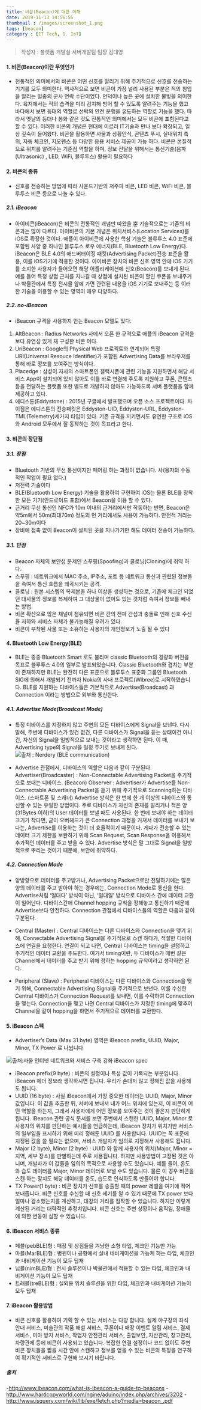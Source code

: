 ```yaml
---
title: 비콘(Beacon)에 대한 이해
date: 2019-11-13 14:56:55
thumbnail : /images/screenshot_1.png
tags: [beacon]
category : [IT Tech, 1. IoT]
---
```

> 작성자 : 플랫폼 개발실 서버개발팀 팀장 김대영

#### 1. 비콘(Beacon)이란 무엇인가
- 전통적인 의미에서의 비콘은 어떤 신호를 알리기 위해 주기적으로 신호를 전송하는 기기를 모두 의미한다. 
  역사적으로 보면 비콘이 가장 널리 사용된 부분은 적의 침입을 알리는 일종의 군사 연락 수단이었다. 언덕이나 높은 곳에 설치한 불빛을 의미한다. 육지에서는 적의 습격을 미리 감지해 방어 할 수 있도록 알려주는 기능을 했고 바다에서 보면 등대의 역할로 선박의 안전 운행을 유도하는 역할로 기능을 했다. 
  따라서 옛날의 등대나 봉화 같은 것도 전통적인 의미에서는 모두 비콘에 포함된다고 할 수 있다. 이러한 비콘의 개념은 현대에 이르러 IT기술과 만나 보다 확장되고, 일상 깊숙이 들어왔다. 비콘을 활용하면 사물과 상황인식, 콘텐츠 푸시, 실내위치 측위, 자동 체크인, 지오펜스 등 다양한 응용 서비스 제공이 가능 하다. 비콘은 본질적으로 위치를 알려주는 기준점 역할을 하며, 정보 전달을 위해서는 통신기술(음파(Ultrasonic) , LED, WiFi, 블루투스) 활용이 필요하다



#### 2. 비콘의 종류
- 신호를 전송하는 방법에 따라 사운드기반의 저주파 비콘, LED 비콘, WiFi 비콘, 블루투스 비콘 등으로 나눌 수 있다.

##### 2.1. iBeacon
- 아이비콘(iBeacon)은 비콘의 전통적인 개념만 따왔을 뿐 기술적으로는 기존의 비콘과는 많이 다르다. 아이비콘의 기본 개념은 위치서비스(Location Services)를 iOS로 확장한 것이다.
  애플이 아이비콘에 사용한 핵심 기술은 블루투스 4.0 표준에 포함된 사양 중 하나인 블루투스 로우 에너지(BLE, Bluetooth Low Energy)다. iBeacon은 BLE 4.0의 애드버터이징 패킷(Advertising Packet)전송 표준을 활용, 이를 iOS기기에 적용한 것이다.
  아이비콘 장치의 비콘 신호 영역 안에 iOS 기기를 소지한 사용자가 들어오면 해당 어플리케이션에 신호(Beacon)를 보내게 된다. 예를 들어 특정 상점 근처를 지나갈 때 상점에 설치된 비콘이 할인 쿠폰을 보내주거나 박물관에서 특정 전시물 앞에 가면 관련된 내용을 iOS 기기로 보내주는 등 이러한 기술을 이용할 수 있는 영역이 매우 다양하다.
  
##### 2.2. no-iBeacon  
- iBeacon 규격을 사용하지 안는 Beacon 모델도 있다.
1. AltBeacon : Radius Networks 사에서 오픈 한 규격으로 애플의 iBeacon 규격을 보다 유연성 있게 재 구성한 비콘 이다. 
2. UriBeacon : Google의 Physical Web 프로젝트와 연계되어 특정 URI(Universal Resouce Identifier)가 포함된 Advertising Data를 브라우저를 통해 바로 정보를 보여주는 방식이다. 
3. Placedge : 삼성이 자사의 스마트폰인 갤럭시폰에 관련 기능을 지원하면서 해당 서비스 App이 설치되어 있지 않아도 이를 바로 연결해 주도록 지원하고 쿠폰, 콘텐츠 등을 전달하는 플랫폼 또한 별도로 개발하지 않아도 가능하도록 서버 플랫폼을 함께 제공하고 있다.  
4. 에디스톤(Eddystone) : 2015년 구글에서 발표했으며 오픈 소스 프로젝트이다. 차이점은 에디스톤의 전송패킷은 Eddyston-UID, Eddyston-URL, Eddyston-TML(Telemetry)세가지 타입이 있다. 기존 규격을 지키면서도 유연한 구조로 iOS와 Android 모두에서 잘 동작하는 것이 목표라고 한다. 



#### 3. 비콘의 장단점
##### 3.1. 장점
- Bluetooth 기반의 무선 통신이지만 페어링 하는 과정이 없습니다. 사(용자의 수동적인 작업이 필요 없다.)
- 저전력 기술이다
- BLE(Bluetooth Low Energy) 기술을 활용하여 구현하여 iOS는 물론 BLE를 장착한 모든 기기(안드로이드 포함)에서 Beacon을 이용 할 수 있다.
- 근거리 무선 통신인 NFC가 10m 이내의 근거리에서만 작동하는 반면, Beacon은 약5m에서 50m(최대70m) 정도의 먼 거리에서도 사용이 가능하다. 안전적 거리는 20~30m이다
- 장비에 접촉 없이 Beacon이 설치된 곳을 지나가기만 해도 데이터 전송이 가능하다.
  
##### 3.1. 단점
- Beacon 자체의 보안성 문제인 스푸핑(Spoofing)과 클로닝(Cloning)에 취약 하다.
- 스푸핑 : 네트워크에서 MAC 주소, IP주소, 포트 등 네트워크 통신과 관련된 정보들을 속여서 통신 흐름을 왜곡시키는 공격.
- 클로닝 : 원본 시스템의 복제본을 하나 이상을 생성하는 것으로, 기존에 체크인 되었던 대사물의 정보를 복제하여 그 대상물이 없어도 있는 것처럼 속여서 정보를 빼내는 방법.
- 비콘 확산으로 많은 채널이 점유되면 비콘 간의 전파 간섭과 충돌로 인해 신호 수신율 저하와 서비스 자체가 불가능해질 우려가 있다.
- 비콘이 부착된 사물 또는 소유하는 사용자의 개인정보가 노출 될 수 있다



#### 4. Bluetooth Low Energy(BLE)
- BLE는 종종 Bluetooth Smart 로도 불리며 classic Bluetooth의 경량화 버전을 목표로 블루투스 4.0의 일부로 발표되었습니다. Classic Bluetooth와 겹치는 부분이 존재하지만 BLE는 완전히 다른 표준으로 블루투스 표준화 그룹인 Bluetooth SIG에 의해서 개발되기 전까지 Nokia의 사내 프로젝트(Wibree)로 시작하였습니다.
  BLE를 지원하는 디바이스들은 기본적으로 Advertise(Broadcast) 과 Connection 이라는 방법으로 외부와 통신한다.

##### 4.1. Advertise Mode(Broadcast Mode)
- 특정 디바이스를 지정하지 않고 주변의 모든 디바이스에게 Signal을 보낸다. 다시 말해, 주변에 디바이스가 있건 없건, 다른 디바이스가 Signal을 듣는 상태이건 아니건, 자신의 Signal을 일방적으로 보내는 것이라고 생각하면 된다. 이 때, Advertising type의 Signal을 일정 주기로 보내게 된다.
![출처 : Nerdery (BLE communication)](/images/screenshot_1.png)

- Advertise 관점에서, 디바이스의 역할은 다음과 같이 구분된다.
  Advertiser(Broadcaster) : Non-Connectable Advertising Packet을 주기적으로 보내는 디바이스. (Beacon)
  Observer : Advertiser가 Advertise를 Non-Connectable Advertising Packet을 듣기 위해 주기적으로 Scanning하는 디바이스. (스마트폰 및 스캐너)
  Advertise 방식은 한 번에 한 개 이상의 디바이스와 통신할 수 있는 유일한 방법이다. 주로 디바이스가 자신의 존재를 알리거나 적은 양(31Bytes 이하)의 User 데이터를 보낼 때도 사용된다. 한 번에 보내야 하는 데이터 크기가 작다면, 굳이 오버헤드가 큰 Connection 과정을 거쳐서 데이터를 보내기 보다는, Advertise를 이용하는 것이 더 효율적이기 때문이다. 게다가 전송할 수 있는 데이터 크기 제한을 보완하기 위해 Scan Request, Scan Response을 이용해서 추가적인 데이터를 주고 받을 수 있다. Advertise 방식은 말 그대로 Signal을 일방적으로 뿌리는 것이기 때문에, 보안에 취약하다.

##### 4.2. Connection Mode
- 양방향으로 데이터를 주고받거나, Advertising Packet으로만 전달하기에는 많은 양의 데이터를 주고 받아야 하는 경우에는, Connection Mode로 통신을 한다. Advertise처럼 ‘일대다’ 방식이 아닌, ‘일대일’ 방식으로 디바이스 간에 데이터 교환이 일어난다. 디바이스간에 Channel hopping 규칙을 정해놓고 통신하기 때문에 Advertise보다 안전하다.
  Connection 관점에서 디바이스들의 역할은 다음과 같이 구분된다.
  
 - Central (Master) : Central 디바이스는 다른 디바이스와 Connection을 맺기 위해, Connectable Advertising Signal을 주기적으로 스캔 하다가, 적절한 디바이스에 연결을 요청한다. 연결이 되고 나면, Central 디바이스는 timing을 설정하고 주기적인 데이터 교환을 주도한다. 여기서 timing이란, 두 디바이스가 매번 같은 Channel에서 데이터를 주고 받기 위해 정하는 hopping 규칙이라고 생각하면 된다.
 
 - Peripheral (Slave) : Peripheral 디바이스는 다른 디바이스와 Connection을 맺기 위해, Connectable Advertising Signal을 주기적으로 보낸다. 이를 수신한 Central 디바이스가 Connection Request를 보내면, 이를 수락하여 Connection을 맺는다. Connection을 맺고 나면 Central 디바이스가 지정한 timing에 맞추어 Channel을 같이 hopping을 하면서 주기적으로 데이터를 교환한다.
 
 

#### 5. iBeacon 스펙
- Advertiser’s Data (Max 31 byte) 영역은 iBeacon prefix, UUID, Major, Minor, TX Power 로 나뉩니다

![출처:사물 인터넷 네트워크와 서비스 구축 강좌 iBeacon spec](/images/screenshot_2.png)



- iBeacon prefix(9 byte) : 비콘의 설정이나 특성 값이 기록되는 부분입니다. iBeacon 헤더 정보라 생각하시면 됩니다. 우리가 손대지 않고 정해진 값을 사용해도 됩니다.
- UUID (16 byte) : 사실 iBeacon에서 가장 중요한 데이터는 UUID, Major, Minor 값입니다. 이 값을 추출한 뒤, 서버에 보내서 내가 어느 위치에 있는지, 이 비콘이 어떤 역할을 하는지, 그래서 사용자에게 어떤 정보를 보여주는 것이 좋은지 판단하게 됩니다. iBeacon 관련 공식 문서를 보면 주변에서 스캔한 UUID, Major, Minor 로 사용자의 위치를 판단하는 예시들을 언급하는데, iBeacon 장치가 위치기반 서비스의 일부임을 표시하기 위해 미리 정해둔 UUID 를 사용합니다. UUID는 꼭 표준에 지정된 값을 쓸 필요는 없으며, 서비스 개발자가 임의로 지정해서 사용해도 됩니다.
- Major (2 byte), Minor (2 byte) : UUID 와 함께 사용자의 위치(Major, Minor = 지역, 세부 장소)를 판별하는데 주로 사용됩니다. 하지만 사용방법이 고정된 것은 아니며, 개발자가 이 값들을 임의의 목적으로 사용할 수도 있습니다. 예를 들어, 온도와 습도 데이터를 Major, Minor 데이터로 보낼 수도 있습니다. 물론 이 경우 비콘을 스캔 하는 장치도 해당 데이터를 온도, 습도로 인식하도록 만들어야 합니다.
- TX Power(1 byte) : 비콘 장치가 신호를 송출할 때의 power 레벨을 여기에 적어 보내줍니다. 비콘 신호를 수신할 때 신호 세기를 알 수 있기 때문에 TX power 보다 얼마나 감소했는지를 계산하고, 대강의 거리를 짐작할 수 있습니다. 하지만 이렇게 계산된 거리는 대략적인 추정치입니다. 비콘 신호는 주변 상황이나 움직임, 장애물에 의한 변동이 심할 수 있습니다.


#### 6. iBeacon 서비스 종류
- 페블(pebBLE)형 : 매장 및 상점들을 겨냥한 소형 타입,  체크인 기능만 가능
- 마블(MarBLE)형 : 병원이나 공항에서 실내 네비게이션을 가능케 하는 타입, 체크인과 내비게이션 기능이 모두 탑재
- 님블(nimBLE)형 : 전시 솔루션이나 박물관에서 적용할 수 있는 타입, 체크인과 내비게이션 기능이 모두 탑재
- 트래블(treBLE)형 : 실외용 위치 솔루션을 위한 타입, 체크인과 내비게이션 기능이 모두 탑재



#### 7. iBeacon  활용방법 
- 비콘 신호를 활용하여 기획 할 수 있는 서비스는 다양 합니다. 실제 야구장의 좌석 안내 서비스, 미술관의 작품 해설 서비스, 쿠폰이나 매장 이벤트 알림 서비스, 결제 서비스, 미아 방지 서비스, 작업자 안전관리 서비스, 출입보안, 자산관리, 창고관리, 차량관제 등에 비콘이 사용되고 있습니다. 복잡한 연결 설정이나 코드 없이도 주변 비콘 장치들을 짧을 시간 안에 스캔하고 정보를 얻을 수 있는 비콘의 특징을 연구하여 획기적인 서비스로 구현해 보시기 바랍니다.


##### 출처 
-http://www.ibeacon.com/what-is-ibeacon-a-guide-to-beacons
-http://www.hardcopyworld.com/ngine/aduino/index.php/archives/3202
-http://www.isquery.com/wiki/lib/exe/fetch.php?media=beacon_.pdf
